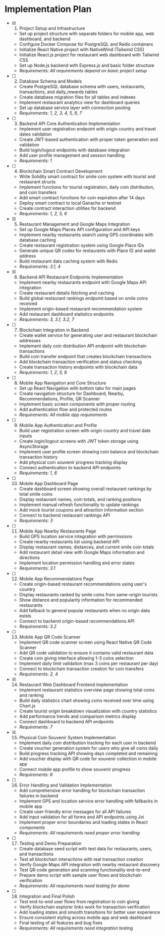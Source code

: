 # Implementation Plan

- [x] 1. Project Setup and Infrastructure
  - Set up project structure with separate folders for mobile app, web dashboard, and backend
  - Configure Docker Compose for PostgreSQL and Redis containers
  - Initialize React Native project with NativeWind (Tailwind CSS)
  - Initialize React.js project for restaurant web dashboard with Tailwind CSS
  - Set up Node.js backend with Express.js and basic folder structure
  - _Requirements: All requirements depend on basic project setup_

- [ ] 2. Database Schema and Models
  - Create PostgreSQL database schema with users, restaurants, transactions, and daily_rewards tables
  - Create database migration files for all tables and indexes
  - Implement restaurant analytics view for dashboard queries
  - Set up database service layer with connection pooling
  - _Requirements: 1, 2, 3, 4, 5, 6, 7_

- [ ] 3. Backend API Core Authentication Implementation
  - Implement user registration endpoint with origin country and travel dates validation
  - Create JWT-based authentication with proper token generation and validation
  - Build login/logout endpoints with database integration
  - Add user profile management and session handling
  - _Requirements: 1_

- [ ] 4. Blockchain Smart Contract Development
  - Write Solidity smart contract for smile coin system with tourist and restaurant structs
  - Implement functions for tourist registration, daily coin distribution, and coin transfers
  - Add smart contract functions for coin expiration after 14 days
  - Deploy smart contract to local Ganache or testnet
  - Create contract interaction utilities for backend
  - _Requirements: 1, 2, 5, 6_

- [x] 5. Restaurant Management and Google Maps Integration
  - Set up Google Maps Places API configuration and API keys
  - Implement nearby restaurants search using GPS coordinates with database caching
  - Create restaurant registration system using Google Place IDs
  - Generate unique QR codes for restaurants with Place ID and wallet address
  - Build restaurant data caching system with Redis
  - _Requirements: 3.1, 4_

- [x] 6. Backend API Restaurant Endpoints Implementation
  - Implement nearby restaurants endpoint with Google Maps API integration
  - Create restaurant details fetching and caching
  - Build global restaurant rankings endpoint based on smile coins received
  - Implement origin-based restaurant recommendation system
  - Add restaurant dashboard statistics endpoints
  - _Requirements: 3, 3.1, 3.2, 7_

- [ ] 7. Blockchain Integration in Backend
  - Create wallet service for generating user and restaurant blockchain addresses
  - Implement daily coin distribution API endpoint with blockchain transactions
  - Build coin transfer endpoint that creates blockchain transactions
  - Add blockchain transaction verification and status checking
  - Create transaction history endpoints with blockchain data
  - _Requirements: 1, 2, 5, 6_

- [ ] 8. Mobile App Navigation and Core Structure
  - Set up React Navigation with bottom tabs for main pages
  - Create navigation structure for Dashboard, Nearby, Recommendations, Profile, QR Scanner
  - Implement basic screen components with proper routing
  - Add authentication flow and protected routes
  - _Requirements: All mobile app requirements_

- [ ] 9. Mobile App Authentication and Profile
  - Build user registration screen with origin country and travel date inputs
  - Create login/logout screens with JWT token storage using AsyncStorage
  - Implement user profile screen showing coin balance and blockchain transaction history
  - Add physical coin souvenir progress tracking display
  - Connect authentication to backend API endpoints
  - _Requirements: 1, 6_

- [ ] 10. Mobile App Dashboard Page
  - Create dashboard screen showing overall restaurant rankings by total smile coins
  - Display restaurant names, coin totals, and ranking positions
  - Implement manual refresh functionality to update rankings
  - Add mock tourist coupons and attraction information section
  - Connect to backend restaurant rankings API
  - _Requirements: 3_

- [ ] 11. Mobile App Nearby Restaurants Page
  - Build GPS location service integration with permissions
  - Create nearby restaurants list using backend API
  - Display restaurant names, distances, and current smile coin totals
  - Add restaurant detail view with Google Maps information and directions
  - Implement location permission handling and error states
  - _Requirements: 3.1_

- [ ] 12. Mobile App Recommendations Page
  - Create origin-based restaurant recommendations using user's country
  - Display restaurants ranked by smile coins from same-origin tourists
  - Show distance and popularity information for recommended restaurants
  - Add fallback to general popular restaurants when no origin data exists
  - Connect to backend origin-based recommendations API
  - _Requirements: 3.2_

- [ ] 13. Mobile App QR Code Scanner
  - Implement QR code scanner screen using React Native QR Code Scanner
  - Add QR code validation to ensure it contains valid restaurant data
  - Create coin giving interface allowing 1-3 coins selection
  - Implement daily limit validation (max 3 coins per restaurant per day)
  - Connect to blockchain transaction creation for coin transfers
  - _Requirements: 2, 4_

- [x] 14. Restaurant Web Dashboard Frontend Implementation
  - Implement restaurant statistics overview page showing total coins and ranking
  - Build daily statistics chart showing coins received over time using Chart.js
  - Create tourist origin breakdown visualization with country statistics
  - Add performance trends and comparison metrics display
  - Connect dashboard to backend API endpoints
  - _Requirements: 7_

- [x] 15. Physical Coin Souvenir System Implementation
  - Implement daily coin distribution tracking for each user in backend
  - Create voucher generation system for users who give all coins daily
  - Build progress tracking API showing days completed and remaining
  - Add voucher display with QR code for souvenir collection in mobile app
  - Connect mobile app profile to show souvenir progress
  - _Requirements: 6_

- [ ] 16. Error Handling and Validation Implementation
  - Add comprehensive error handling for blockchain transaction failures in backend
  - Implement GPS and location service error handling with fallbacks in mobile app
  - Create user-friendly error messages for all API failures
  - Add input validation for all forms and API endpoints using Joi
  - Implement proper error boundaries and loading states in React components
  - _Requirements: All requirements need proper error handling_

- [ ] 17. Testing and Demo Preparation
  - Create database seed script with test data for restaurants, users, and transactions
  - Test all blockchain interactions with real transaction creation
  - Verify Google Maps API integration with nearby restaurant discovery
  - Test QR code generation and scanning functionality end-to-end
  - Prepare demo script with sample user flows and blockchain verification
  - _Requirements: All requirements need testing for demo_

- [ ] 18. Integration and Final Polish
  - Test end-to-end user flows from registration to coin giving
  - Verify blockchain explorer links work for transaction verification
  - Add loading states and smooth transitions for better user experience
  - Ensure consistent styling across mobile app and web dashboard
  - Final testing of all features and bug fixes
  - _Requirements: All requirements need integration testing_